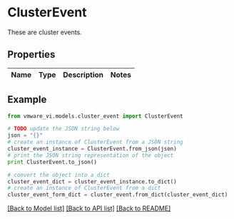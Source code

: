 # ClusterEvent

These are cluster events. 

## Properties
Name | Type | Description | Notes
------------ | ------------- | ------------- | -------------

## Example

```python
from vmware_vi.models.cluster_event import ClusterEvent

# TODO update the JSON string below
json = "{}"
# create an instance of ClusterEvent from a JSON string
cluster_event_instance = ClusterEvent.from_json(json)
# print the JSON string representation of the object
print ClusterEvent.to_json()

# convert the object into a dict
cluster_event_dict = cluster_event_instance.to_dict()
# create an instance of ClusterEvent from a dict
cluster_event_form_dict = cluster_event.from_dict(cluster_event_dict)
```
[[Back to Model list]](../README.md#documentation-for-models) [[Back to API list]](../README.md#documentation-for-api-endpoints) [[Back to README]](../README.md)



